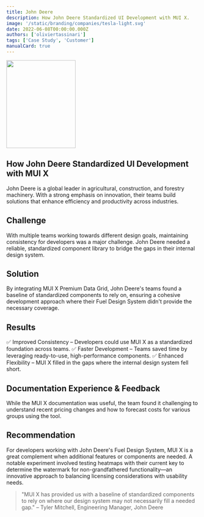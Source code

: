 ```yaml
---
title: John Deere
description: How John Deere Standardized UI Development with MUI X.
image: '/static/branding/companies/tesla-light.svg'
date: 2022-06-08T00:00:00.000Z
authors: ['oliviertassinari']
tags: ['Case Study', 'Customer']
manualCard: true
---
```


<style>
  #blog-responsive-image {
    height: 230px;
    @media (max-width: 600px) {
      height: 167px;
    }
  }
</style>

<img
    id="blog-responsive-image"
    src="/static/branding/companies/amazon-light.svg"
    alt=""
    height="230"
    width="100"
    style="width: 60%; object-fit: cover; object-position: center; border: 0px;"
  />

## How John Deere Standardized UI Development with MUI X

John Deere is a global leader in agricultural, construction, and forestry machinery. With a strong emphasis on innovation, their teams build solutions that enhance efficiency and productivity across industries.

## Challenge

With multiple teams working towards different design goals, maintaining consistency for developers was a major challenge. John Deere needed a reliable, standardized component library to bridge the gaps in their internal design system.

## Solution

By integrating MUI X Premium Data Grid, John Deere's teams found a baseline of standardized components to rely on, ensuring a cohesive development approach where their Fuel Design System didn't provide the necessary coverage.

## Results

✅ Improved Consistency – Developers could use MUI X as a standardized foundation across teams.
✅ Faster Development – Teams saved time by leveraging ready-to-use, high-performance components.
✅ Enhanced Flexibility – MUI X filled in the gaps where the internal design system fell short.

## Documentation Experience & Feedback

While the MUI X documentation was useful, the team found it challenging to understand recent pricing changes and how to forecast costs for various groups using the tool.

## Recommendation

For developers working with John Deere's Fuel Design System, MUI X is a great complement when additional features or components are needed.
A notable experiment involved testing heatmaps with their current key to determine the watermark for non-grandfathered functionality—an innovative approach to balancing licensing considerations with usability needs.

> "MUI X has provided us with a baseline of standardized components to rely on where our design system may not necessarily fill a needed gap." – Tyler Mitchell, Engineering Manager, John Deere
